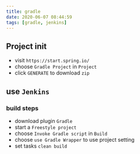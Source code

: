 ```yaml
---
title: gradle
date: 2020-06-07 08:44:59
tags: [gradle, jenkins]
---
```

## Project init
- visit `https://start.spring.io/`
- choose `Gradle Project` in `Project`
- click `GENERATE` to download `zip`

## use `Jenkins`

### build steps
- download plugin `Gradle`
- start a `Freestyle project`
- choose `Invoke Gradle script` in `Build`
- choose `use Gradle Wrapper` to use project setting
- set tasks `clean build`